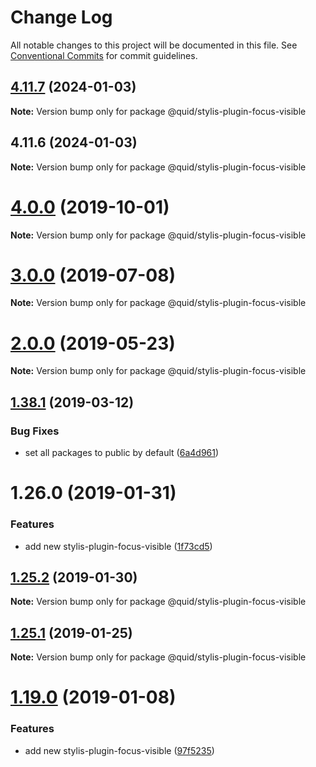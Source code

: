 # Change Log

All notable changes to this project will be documented in this file.
See [Conventional Commits](https://conventionalcommits.org) for commit guidelines.

## [4.11.7](https://github.com/quid/refraction/tree/master/packages/stylis-plugin-focus-visible/compare/v4.11.5...v4.11.7) (2024-01-03)

**Note:** Version bump only for package @quid/stylis-plugin-focus-visible





## 4.11.6 (2024-01-03)

**Note:** Version bump only for package @quid/stylis-plugin-focus-visible





# [4.0.0](https://github.com/quid/refraction/tree/master/packages/stylis-plugin-focus-visible/compare/v3.3.5...v4.0.0) (2019-10-01)

**Note:** Version bump only for package @quid/stylis-plugin-focus-visible





# [3.0.0](https://github.com/quid/refraction/tree/master/packages/stylis-plugin-focus-visible/compare/v2.5.0...v3.0.0) (2019-07-08)

**Note:** Version bump only for package @quid/stylis-plugin-focus-visible





# [2.0.0](https://github.com/quid/refraction/tree/master/packages/stylis-plugin-focus-visible/compare/v1.40.1...v2.0.0) (2019-05-23)

**Note:** Version bump only for package @quid/stylis-plugin-focus-visible





## [1.38.1](https://github.com/quid/refraction/tree/master/packages/stylis-plugin-focus-visible/compare/v1.38.0...v1.38.1) (2019-03-12)


### Bug Fixes

* set all packages to public by default ([6a4d961](https://github.com/quid/refraction/tree/master/packages/stylis-plugin-focus-visible/commit/6a4d961))





# 1.26.0 (2019-01-31)


### Features

* add new stylis-plugin-focus-visible ([1f73cd5](https://github.com/quid/refraction/tree/master/packages/stylis-plugin-focus-visible/commit/1f73cd5))





## [1.25.2](https://github.com/quid/refraction/tree/master/packages/stylis-plugin-focus-visible/compare/v1.25.1...v1.25.2) (2019-01-30)

**Note:** Version bump only for package @quid/stylis-plugin-focus-visible





## [1.25.1](https://github.com/quid/refraction/compare/v1.25.0...v1.25.1) (2019-01-25)

**Note:** Version bump only for package @quid/stylis-plugin-focus-visible





# [1.19.0](https://github.com/quid/refraction/compare/v1.18.0...v1.19.0) (2019-01-08)


### Features

* add new stylis-plugin-focus-visible ([97f5235](https://github.com/quid/refraction/commit/97f5235))
